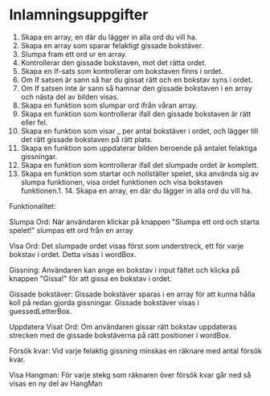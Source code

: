 # Inlamningsuppgifter

1. Skapa en array, en där du lägger in alla ord du vill ha.
2. Skapa en array som sparar felaktigt gissade bokstäver.
3. Slumpa fram ett ord ur en array.
4. Kontrollerar den gissade bokstaven, mot det rätta ordet.
5. Skapa en If-sats som kontrollerar om bokstaven finns i ordet.
6. Om If satsen är sann så har du gissat rätt och en bokstav syns i ordet.
7. Om If satsen inte är sann så hamnar den gissade bokstaven i en array och nästa del av bilden visas.
8. Skapa en funktion som slumpar ord ifrån våran array.
9. Skapa en funktion som kontrollerar ifall den gissade bokstaven är rätt eller fel.
10. Skapa en funktion som visar _ per antal bokstäver i ordet, och lägger till det rätt gissade bokstaven på rätt plats.
11. Skapa en funktion som uppdaterar bilden beroende på antalet felaktiga gissningar.
12. Skapa en funktion som kontrollerar ifall det slumpade ordet är komplett.
13. Skapa en funktion som startar och nollställer spelet, ska använda sig av slumpa funktionen, visa ordet funktionen och visa bokstaven funktionen.1. 14. Skapa en array, en där du lägger in alla ord du vill ha.


Funktionalitet:

Slumpa Ord:
När användaren klickar på knappen "Slumpa ett ord och starta spelet!" slumpas ett ord från en array

Visa Ord:
Det slumpade ordet visas först som understreck, ett för varje bokstav i ordet. Detta visas i wordBox.

Gissning:
Användaren kan ange en bokstav i input fältet och klicka på knappen "Gissa!" för att gissa en bokstav i ordet.

Gissade bokstäver:
Gissade bokstäver sparas i en array för att kunna hålla koll på redan gjorda gissningar. Gissade bokstäver visas i guessedLetterBox.

Uppdatera Visat Ord:
Om användaren gissar rätt bokstav uppdateras strecken med de gissade bokstäverna på rätt positioner i wordBox.

Försök kvar:
Vid varje felaktig gissning minskas en räknare med antal försök kvar.

Visa Hangman:
För varje stekg som räknaren över försök kvar går ned så visas en ny del av HangMan